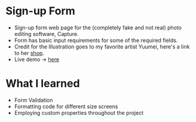 # Sign-up Form
- Sign-up form web page for the (completely fake and not real) photo editing software, Capture.
- Form has basic input requirements for some of the required fields.
- Credit for the Illustration goes to my favorite artist Yuumei, here's a link to her [shop](https://www.yuumeiart.com/).
- Live demo -> [here](https://roymero.github.io/Sign-up-Form/)
# What I learned
- Form Validation
- Formatting code for different size screens
- Employing custom properties throughout the project
